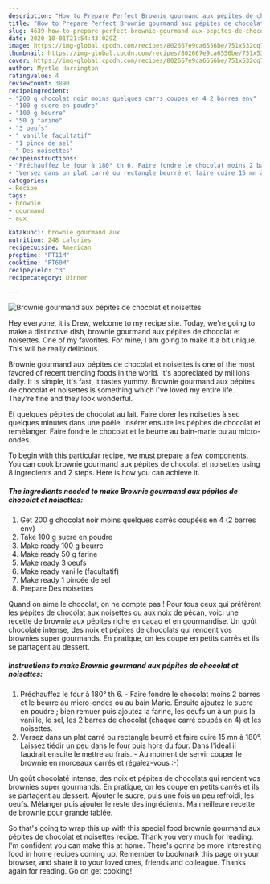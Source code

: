 ```yaml
---
description: "How to Prepare Perfect Brownie gourmand aux pépites de chocolat et noisettes"
title: "How to Prepare Perfect Brownie gourmand aux pépites de chocolat et noisettes"
slug: 4639-how-to-prepare-perfect-brownie-gourmand-aux-pepites-de-chocolat-et-noisettes
date: 2020-10-01T21:54:43.029Z
image: https://img-global.cpcdn.com/recipes/802667e9ca6556be/751x532cq70/brownie-gourmand-aux-pepites-de-chocolat-et-noisettes-photo-principale-de-la-recette.jpg
thumbnail: https://img-global.cpcdn.com/recipes/802667e9ca6556be/751x532cq70/brownie-gourmand-aux-pepites-de-chocolat-et-noisettes-photo-principale-de-la-recette.jpg
cover: https://img-global.cpcdn.com/recipes/802667e9ca6556be/751x532cq70/brownie-gourmand-aux-pepites-de-chocolat-et-noisettes-photo-principale-de-la-recette.jpg
author: Myrtle Harrington
ratingvalue: 4
reviewcount: 3890
recipeingredient:
- "200 g chocolat noir moins quelques carrs coupes en 4 2 barres env"
- "100 g sucre en poudre"
- "100 g beurre"
- "50 g farine"
- "3 oeufs"
- " vanille facultatif"
- "1 pince de sel"
- " Des noisettes"
recipeinstructions:
- "Préchauffez le four à 180° th 6. Faire fondre le chocolat moins 2 barres et le beurre au micro-ondes ou au bain Marie. Ensuite ajoutez le sucre en poudre ; bien remuer puis ajoutez la farine, les oeufs un à un puis la vanille, le sel, les 2 barres de chocolat (chaque carré coupés en 4) et les noisettes."
- "Versez dans un plat carré ou rectangle beurré et faire cuire 15 mn à 180°. Laissez tiédir un peu dans le four puis hors du four. Dans l&#39;idéal il faudrait ensuite le mettre au frais. Au moment de servir couper le brownie en morceaux carrés et régalez-vous :-)"
categories:
- Recipe
tags:
- brownie
- gourmand
- aux

katakunci: brownie gourmand aux 
nutrition: 248 calories
recipecuisine: American
preptime: "PT11M"
cooktime: "PT60M"
recipeyield: "3"
recipecategory: Dinner

---
```



![Brownie gourmand aux pépites de chocolat et noisettes](https://img-global.cpcdn.com/recipes/802667e9ca6556be/751x532cq70/brownie-gourmand-aux-pepites-de-chocolat-et-noisettes-photo-principale-de-la-recette.jpg)

Hey everyone, it is Drew, welcome to my recipe site. Today, we're going to make a distinctive dish, brownie gourmand aux pépites de chocolat et noisettes. One of my favorites. For mine, I am going to make it a bit unique. This will be really delicious.

Brownie gourmand aux pépites de chocolat et noisettes is one of the most favored of recent trending foods in the world. It's appreciated by millions daily. It is simple, it's fast, it tastes yummy. Brownie gourmand aux pépites de chocolat et noisettes is something which I've loved my entire life. They're fine and they look wonderful.

Et quelques pépites de chocolat au lait. Faire dorer les noisettes à sec quelques minutes dans une poêle. Insérer ensuite les pépites de chocolat et remélanger. Faire fondre le chocolat et le beurre au bain-marie ou au micro-ondes.


To begin with this particular recipe, we must prepare a few components. You can cook brownie gourmand aux pépites de chocolat et noisettes using 8 ingredients and 2 steps. Here is how you can achieve it.

<!--inarticleads1-->

##### The ingredients needed to make Brownie gourmand aux pépites de chocolat et noisettes:

1. Get 200 g chocolat noir moins quelques carrés coupées en 4 (2 barres env)
1. Take 100 g sucre en poudre
1. Make ready 100 g beurre
1. Make ready 50 g farine
1. Make ready 3 oeufs
1. Make ready  vanille (facultatif)
1. Make ready 1 pincée de sel
1. Prepare  Des noisettes


Quand on aime le chocolat, on ne compte pas ! Pour tous ceux qui préfèrent les pépites de chocolat aux noisettes ou aux noix de pécan, voici une recette de brownie aux pépites riche en cacao et en gourmandise. Un goût chocolaté intense, des noix et pépites de chocolats qui rendent vos brownies super gourmands. En pratique, on les coupe en petits carrés et ils se partagent au dessert. 

<!--inarticleads2-->

##### Instructions to make Brownie gourmand aux pépites de chocolat et noisettes:

1. Préchauffez le four à 180° th 6. - Faire fondre le chocolat moins 2 barres et le beurre au micro-ondes ou au bain Marie. Ensuite ajoutez le sucre en poudre ; bien remuer puis ajoutez la farine, les oeufs un à un puis la vanille, le sel, les 2 barres de chocolat (chaque carré coupés en 4) et les noisettes.
1. Versez dans un plat carré ou rectangle beurré et faire cuire 15 mn à 180°. Laissez tiédir un peu dans le four puis hors du four. Dans l&#39;idéal il faudrait ensuite le mettre au frais. - Au moment de servir couper le brownie en morceaux carrés et régalez-vous :-)


Un goût chocolaté intense, des noix et pépites de chocolats qui rendent vos brownies super gourmands. En pratique, on les coupe en petits carrés et ils se partagent au dessert. Ajouter le sucre, puis une fois un peu refroidi, les oeufs. Mélanger puis ajouter le reste des ingrédients. Ma meilleure recette de brownie pour grande tablée. 

So that's going to wrap this up with this special food brownie gourmand aux pépites de chocolat et noisettes recipe. Thank you very much for reading. I'm confident you can make this at home. There's gonna be more interesting food in home recipes coming up. Remember to bookmark this page on your browser, and share it to your loved ones, friends and colleague. Thanks again for reading. Go on get cooking!
